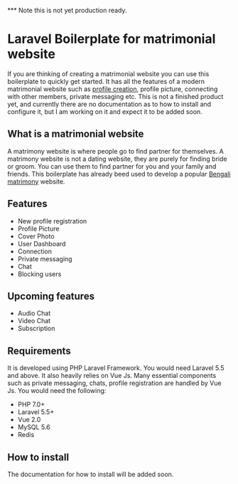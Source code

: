 *** Note this is not yet production ready.

# Laravel Boilerplate for matrimonial website

If you are thinking of creating a matrimonial website you can use this boilerplate to quickly get started. It has all the features of a modern matrimonial website such as [profile creation](https://www.bengalimarriage.com/register), profile picture, connecting with other members, private messaging etc. This is not a finished product yet, and currently there are no documentation as to how to install and configure it, but I am working on it and expect it to be added soon.

## What is a matrimonial website
A matrimony website is where people go to find partner for themselves. A matrimony website is not a dating website, they are purely for finding bride or groom. You can use them to find partner for you and your family and friends. This boilerplate has already beed used to develop a popular [Bengali matrimony](https://www.bengalimarriage.com) website.

## Features

- New profile registration
- Profile Picture
- Cover Photo
- User Dashboard
- Connection
- Private messaging
- Chat
- Blocking users

## Upcoming features
- Audio Chat
- Video Chat
- Subscription

## Requirements
It is developed using PHP Laravel Framework. You would need Laravel 5.5 and above. It also heavily relies on Vue Js. Many essential components such as private messaging, chats, profile registration are handled by Vue Js. You would need the following: 

- PHP 7.0+
- Laravel 5.5+
- Vue 2.0
- MySQL 5.6
- Redis

## How to install
The documentation for how to install will be added soon. 
 
